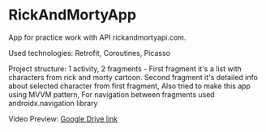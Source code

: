 # RickAndMortyApp

App for practice work with API rickandmortyapi.com.

Used technologies: 
Retrofit,
Coroutines,
Picasso

Project structure:
1 activity, 
2 fragments - First fragment it's a list with characters from rick and morty cartoon. Second fragment it's detailed info about selected character from first fragment, 
Also tried to make this app using MVVM pattern, 
For navigation between fragments used androidx.navigation library

Video Preview: [Google Drive link](drive.google.com/file/d/1ovpkZ9hLA7DtrViNSBntKF6tNwjl2vPv/view?usp=sharing)

